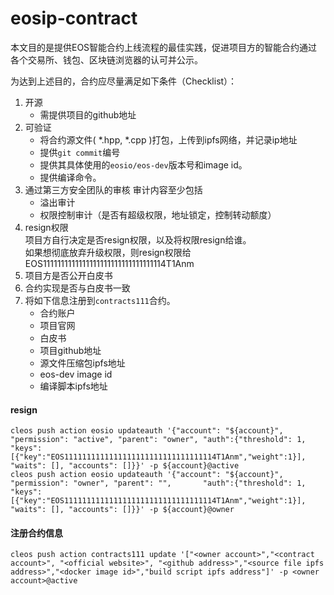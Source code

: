 # eosip-contract

本文目的是提供EOS智能合约上线流程的最佳实践，促进项目方的智能合约通过各个交易所、钱包、区块链浏览器的认可并公示。

为达到上述目的，合约应尽量满足如下条件（Checklist）：
1. 开源  
   - 需提供项目的github地址
2. 可验证  
   - 将合约源文件( *.hpp, *.cpp )打包，上传到ipfs网络，并记录ip地址  
   - 提供`git commit`编号
   - 提供其具体使用的`eosio/eos-dev`版本号和image id。
   - 提供编译命令。
3. 通过第三方安全团队的审核
   审计内容至少包括
   - 溢出审计
   - 权限控制审计（是否有超级权限，地址锁定，控制转动额度）
4. resign权限  
   项目方自行决定是否resign权限，以及将权限resign给谁。  
   如果想彻底放弃升级权限，则resign权限给 EOS1111111111111111111111111111111114T1Anm
5. 项目方是否公开白皮书
6. 合约实现是否与白皮书一致  
7. 将如下信息注册到`contracts111`合约。
   - 合约账户
   - 项目官网
   - 白皮书
   - 项目github地址
   - 源文件压缩包ipfs地址
   - eos-dev image id
   - 编译脚本ipfs地址


#### resign
``` 
cleos push action eosio updateauth '{"account": "${account}", "permission": "active", "parent": "owner", "auth":{"threshold": 1, "keys": [{"key":"EOS1111111111111111111111111111111114T1Anm","weight":1}], "waits": [], "accounts": []}}' -p ${account}@active
cleos push action eosio updateauth '{"account": "${account}", "permission": "owner", "parent": "",       "auth":{"threshold": 1, "keys": [{"key":"EOS1111111111111111111111111111111114T1Anm","weight":1}], "waits": [], "accounts": []}}' -p ${account}@owner      
```

#### 注册合约信息
```
cleos push action contracts111 update '["<owner account>","<contract account>", "<official website>", "<github address>","<source file ipfs address>","<docker image id>","build script ipfs address"]' -p <owner account>@active
```